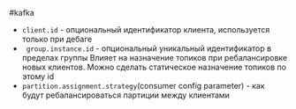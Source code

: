 #kafka 

- `client.id` - опциональный идентификатор клиента, используется только при дебаге
- ` group.instance.id` - опциональный уникальный идентификатор в пределах группы
	Влияет на назначение топиков при ребалансировке новых клиентов. Можно сделать статическое назначение топиков по этому id
- `partition.assignment.strategy`(consumer config parameter) - как будут ребалансироваться партиции между клиентами